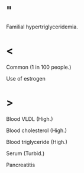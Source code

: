 # "

Familial hypertriglyceridemia.

# <

Common
(1 in 100 people.)

Use of estrogen

# >

Blood VLDL
(High.)

Blood cholesterol
(High.)

Blood triglyceride
(High.)

Serum
(Turbid.)

Pancreatitis
